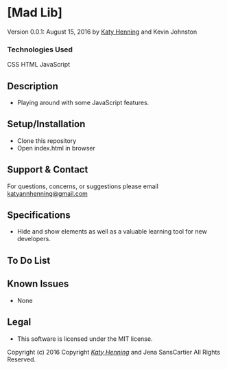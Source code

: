 # [Mad Lib]
Version 0.0.1: August 15, 2016
by [Katy Henning](https://katycodes.github.io/portfolio) and Kevin Johnston

### Technologies Used
CSS HTML JavaScript

## Description
* Playing around with some JavaScript features.

## Setup/Installation

* Clone this repository
* Open index.html in browser

## Support & Contact
For questions, concerns, or suggestions please email katyannhenning@gmail.com

## Specifications
* Hide and show elements as well as a valuable learning tool for new developers.

## To Do List


## Known Issues
* None

## Legal
* This software is licensed under the MIT license.


Copyright (c) 2016 Copyright _[Katy Henning](https://katycodes.github.io/portfolio)_ and Jena SansCartier All Rights Reserved.
